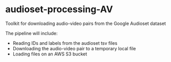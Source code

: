 # audioset-processing-AV
Toolkit for downloading audio-video pairs from the Google Audioset dataset

The pipeline will include:
- Reading IDs and labels from the audioset tsv files
- Downloading the audio-video pair to a temporary local file
- Loading files on an AWS S3 bucket 